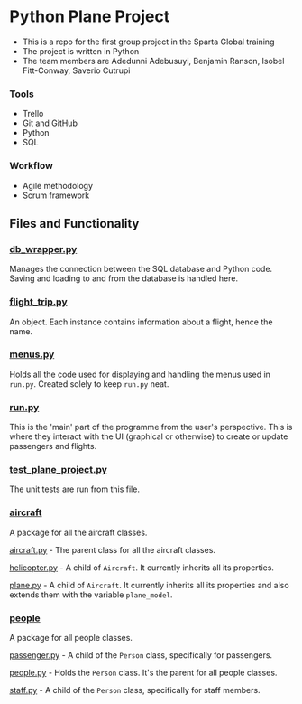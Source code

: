 # Python Plane Project
- This is a repo for the first group project in the Sparta Global training
- The project is written in Python
- The team members are Adedunni Adebusuyi, Benjamin Ranson, Isobel Fitt-Conway, Saverio Cutrupi

### Tools
- Trello
- Git and GitHub
- Python
- SQL

### Workflow
- Agile methodology
- Scrum framework

## Files and Functionality
### [db_wrapper.py](db_wrapper.py)
Manages the connection between the SQL database and Python code. Saving and loading to and from the database is handled here.

### [flight_trip.py](flight_trip.py)
An object. Each instance contains information about a flight, hence the name.

### [menus.py](menus.py)
Holds all the code used for displaying and handling the menus used in `run.py`. Created solely to keep `run.py` neat.

### [run.py](run.py)
This is the 'main' part of the programme from the user's perspective. This is where they interact with the UI (graphical or otherwise) to create or update passengers and flights.

### [test_plane_project.py](test_plane_project.py)
The unit tests are run from this file.

### [aircraft](./aircraft)
A package for all the aircraft classes.

[aircraft.py](./aircraft/aircraft.py) -
The parent class for all the aircraft classes.

[helicopter.py](./aircraft/helicopter.py) -
A child of `Aircraft`. It currently inherits all its properties.

[plane.py](./aircraft/plane.py) -
A child of `Aircraft`. It currently inherits all its properties and also extends them with the variable `plane_model`.

### [people](./people)
A package for all people classes.

[passenger.py](./people/passenger.py) -
A child of the `Person` class, specifically for passengers.

[people.py](./people/people.py) -
Holds the `Person` class. It's the parent for all people classes.

[staff.py](./people/staff.py) -
A child of the `Person` class, specifically for staff members.
